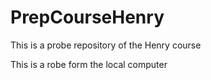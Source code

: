 # PrepCourseHenry
This is a probe repository of the Henry course

This is a robe form the local computer
